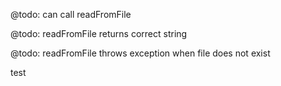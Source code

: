 @todo: can call readFromFile

@todo: readFromFile returns correct string

@todo: readFromFile throws exception when file does not exist

test
